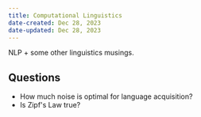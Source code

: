 ```yaml
---
title: Computational Linguistics
date-created: Dec 28, 2023
date-updated: Dec 28, 2023
---
```


NLP + some other linguistics musings.

## Questions

- How much noise is optimal for language acquisition?
- Is Zipf's Law true?
